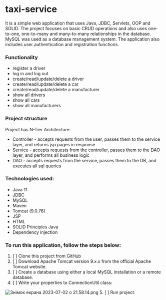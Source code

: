 # taxi-service
It is a simple web application that uses Java, JDBC, Servlets, OOP and SOLID. 
The project focuses on basic CRUD operations and also uses one-to-one, one-to-many and many-to-many relationships in the database.
MySQL was used as a database management system. The application also includes user authentication and registration functions.

### Functionality
* register a driver
* log in and log out
* create/read/update/delete a driver
* create/read/update/delete a car
* create/read/update/delete a manufacturer
* show all drivers
* show all cars
* show all manufacturers

###   Project structure
Project has N-Tier Architecture:

*   Controller - accepts requests from the user, passes them to the service layer, and returns jsp pages in response
*   Service - accepts requests from the controller, passes them to the DAO layer, and performs all business logic
*   DAO - accepts requests from the service, passes them to the DB, and executes all sql queries

### Technologies used:
* Java 11 
* JDBC 
* MySQL
* Maven 
* Tomcat (9.0.76)
* JSP
* HTML
* SOLID Principles Java
* Dependency injection

### To run this application, follow the steps below:
1. [ ] Clone this project from GitHub
2. [ ] Download Apache Tomcat version 9.x.x from the official Apache Tomcat website.
3. [ ] Create a database using either a local MySQL installation or a remote database.
4. [ ] Write your properties to ConnectionUtil class:

![Знімок екрана 2023-07-02 о 21.58.14.png](..%2F..%2F..%2F..%2Fvar%2Ffolders%2Ffr%2Fxw2dbyf167n6bp8cfyjrclt00000gp%2FT%2FTemporaryItems%2FNSIRD_screencaptureui_FlBu4i%2F%D0%97%D0%BD%D1%96%D0%BC%D0%BE%D0%BA%20%D0%B5%D0%BA%D1%80%D0%B0%D0%BD%D0%B0%202023-07-02%20%D0%BE%2021.58.14.png)
5. [ ] Run project.